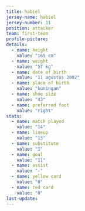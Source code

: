 ```yaml
---
title: habiel
jersey-name: habiel
jersey-number: 11
position: attacker
team: first-team
profile-picture:
details:
  - name: height
    value: "165 cm"
  - name: weight
    value: "57 kg"
  - name: date of birth
    value: "11 agustus 2002"
  - name: place of birth
    value: "kuningan"
  - name: shoe size
    value: "43"
  - name: preferred foot
    value: "right"
stats:
  - name: match played
    value: "14"
  - name: lineup
    value: "13"
  - name: substitute
    value: "1"
  - name: goal
    value: "11"
  - name: assist
    value: "-"
  - name: yellow card
    value: "0"
  - name: red card
    value: "0"
last-update:
---
```

